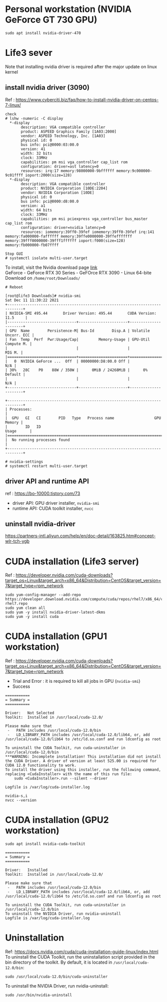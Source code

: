 # Personal workstation (NVIDIA GeForce GT 730 GPU)
```
sudo apt install nvidia-driver-470
```

# Life3 sever
Note that installing nvidia driver is required after the major update on linux kernel
## install nvidia driver (3090)
Ref : https://www.cyberciti.biz/faq/how-to-install-nvidia-driver-on-centos-7-linux/

```
check
# lshw -numeric -C display
  *-display                 
       description: VGA compatible controller
       product: ASPEED Graphics Family [1A03:2000]
       vendor: ASPEED Technology, Inc. [1A03]
       physical id: 0
       bus info: pci@0000:03:00.0
       version: 41
       width: 32 bits
       clock: 33MHz
       capabilities: pm msi vga_controller cap_list rom
       configuration: driver=ast latency=0
       resources: irq:17 memory:98000000-9bffffff memory:9c000000-9c01ffff ioport:2000(size=128)
  *-display
       description: VGA compatible controller
       product: NVIDIA Corporation [10DE:2204]
       vendor: NVIDIA Corporation [10DE]
       physical id: 0
       bus info: pci@0000:d8:00.0
       version: a1
       width: 64 bits
       clock: 33MHz
       capabilities: pm msi pciexpress vga_controller bus_master cap_list rom
       configuration: driver=nvidia latency=0
       resources: iomemory:39ff0-39fef iomemory:39ff0-39fef irq:141 memory:fa000000-faffffff memory:39ffe0000000-39ffefffffff memory:39fff0000000-39fff1ffffff ioport:f000(size=128) memory:fb000000-fb07ffff
```

```
Stop GUI
# systemctl isolate multi-user.target
```


To install, visit the Nvidia download page [link](https://www.nvidia.com/Download/index.aspx)  
GeForce - GeForce RTX 30 Series - GeFOrce RTX 3090 - Linux 64-bite  
Download on `/home/root/Downloads/`

```
# Reboot
```

```
[root@life3 Downloads]# nvidia-smi
Sat Dec 11 11:30:22 2021       
+-----------------------------------------------------------------------------+
| NVIDIA-SMI 495.44       Driver Version: 495.44       CUDA Version: 11.5     |
|-------------------------------+----------------------+----------------------+
| GPU  Name        Persistence-M| Bus-Id        Disp.A | Volatile Uncorr. ECC |
| Fan  Temp  Perf  Pwr:Usage/Cap|         Memory-Usage | GPU-Util  Compute M. |
|                               |                      |               MIG M. |
|===============================+======================+======================|
|   0  NVIDIA GeForce ...  Off  | 00000000:D8:00.0 Off |                  N/A |
| 30%   28C    P0    88W / 350W |      0MiB / 24268MiB |      0%      Default |
|                               |                      |                  N/A |
+-------------------------------+----------------------+----------------------+
                                                                               
+-----------------------------------------------------------------------------+
| Processes:                                                                  |
|  GPU   GI   CI        PID   Type   Process name                  GPU Memory |
|        ID   ID                                                   Usage      |
|=============================================================================|
|  No running processes found                                                 |
+-----------------------------------------------------------------------------+

# nvidia-settings
# systemctl restart multi-user.target

```
## driver API and runtime API
ref : https://bo-10000.tistory.com/73
- driver API: GPU driver installer, `nvidia-smi`
- runtime API: CUDA toolkit installer, `nvcc`

## uninstall nvidia-driver
https://partners-intl.aliyun.com/help/en/doc-detail/163825.htm#concept-wlr-tch-ygb  

# CUDA installation (Life3 server)
Ref : https://developer.nvidia.com/cuda-downloads?target_os=Linux&target_arch=x86_64&Distribution=CentOS&target_version=7&target_type=rpm_network
```
sudo yum-config-manager --add-repo https://developer.download.nvidia.com/compute/cuda/repos/rhel7/x86_64/cuda-rhel7.repo
sudo yum clean all
sudo yum -y install nvidia-driver-latest-dkms
sudo yum -y install cuda
```
# CUDA installation (GPU1 workstation)
Ref : https://developer.nvidia.com/cuda-downloads?target_os=Linux&target_arch=x86_64&Distribution=CentOS&target_version=7&target_type=rpm_network
- Trial and Error : it is required to kill all jobs in GPU (`nvidia-smi`)
- Success
```
===========
= Summary =
===========

Driver:   Not Selected
Toolkit:  Installed in /usr/local/cuda-12.0/

Please make sure that
 -   PATH includes /usr/local/cuda-12.0/bin
 -   LD_LIBRARY_PATH includes /usr/local/cuda-12.0/lib64, or, add /usr/local/cuda-12.0/lib64 to /etc/ld.so.conf and run ldconfig as root

To uninstall the CUDA Toolkit, run cuda-uninstaller in /usr/local/cuda-12.0/bin
***WARNING: Incomplete installation! This installation did not install the CUDA Driver. A driver of version at least 525.00 is required for CUDA 12.0 functionality to work.
To install the driver using this installer, run the following command, replacing <CudaInstaller> with the name of this run file:
    sudo <CudaInstaller>.run --silent --driver

Logfile is /var/log/cuda-installer.log
```
```
nvidia-s,i
nvcc --version
```
# CUDA installation (GPU2 workstation)
```
sudo apt install nvidia-cuda-toolkit
```
```
===========
= Summary =
===========

Driver:   Installed
Toolkit:  Installed in /usr/local/cuda-12.0/

Please make sure that
 -   PATH includes /usr/local/cuda-12.0/bin
 -   LD_LIBRARY_PATH includes /usr/local/cuda-12.0/lib64, or, add /usr/local/cuda-12.0/lib64 to /etc/ld.so.conf and run ldconfig as root

To uninstall the CUDA Toolkit, run cuda-uninstaller in /usr/local/cuda-12.0/bin
To uninstall the NVIDIA Driver, run nvidia-uninstall
Logfile is /var/log/cuda-installer.log

```
# Uninstallation
Ref: https://docs.nvidia.com/cuda/cuda-installation-guide-linux/index.html  
To uninstall the CUDA Toolkit, run the uninstallation script provided in the bin directory of the toolkit. By default, it is located in `/usr/local/cuda-12.0/bin`:
```
sudo /usr/local/cuda-12.0/bin/cuda-uninstaller
```
To uninstall the NVIDIA Driver, run nvidia-uninstall:
```
sudo /usr/bin/nvidia-uninstall
```
